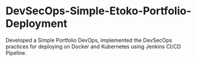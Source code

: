 # DevSecOps-Simple-Etoko-Portfolio-Deployment
Developed a Simple Portfolio DevOps, implemented the DevSecOps practices for deploying on Docker and Kubernetes using Jenkins CI/CD Pipeline.
